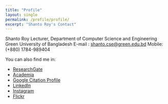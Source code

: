 ```yaml
---
title: "Profile"
layout: single
permalink: /profile/profile/
excerpt: "Shanto Roy's Contact"
---
```


Shanto Roy
Lecturer, Department of Computer Science and Engineering
Green University of Bangladesh
E-mail : shanto.cse@green.edu.bd
Mobile: (+880) 1784-989404

You can also find me in:

* [ResearchGate][ResearchGate]
* [Academia][Academia]
* [Google Citation Profile][Google]
* [LinkedIn][LinkedIn]
* [Instagram][Instagram]
* [Flickr][Flickr]

[ResearchGate]: https://www.researchgate.net/profile/Shanto_Roy2
[Academia]: https://juniv.academia.edu/ShantoRoy
[Google]: https://scholar.google.com/citations?user=OMGYMbwAAAAJ&hl=en
[LinkedIn]: https://www.linkedin.com/in/shanto-roy/
[Instagram]: https://www.instagram.com/shanto.roy.9/
[Flickr]: https://www.flickr.com/roysclick
